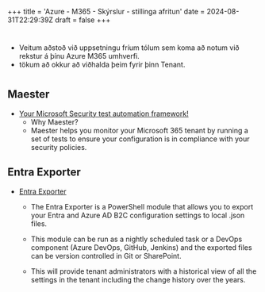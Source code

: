 +++
title = 'Azure - M365 - Skýrslur - stillinga afritun'
date = 2024-08-31T22:29:39Z
draft = false
+++
#
- Veitum aðstoð við uppsetningu fríum tólum sem koma að notum við rekstur á þínu Azure M365 umhverfi. 
- tökum að okkur að viðhalda þeim fyrir þinn Tenant.
#
## Maester
  - [Your Microsoft Security test automation framework!](https://maester.dev/)
    - Why Maester?
    - Maester helps you monitor your Microsoft 365 tenant by running a set of tests to ensure your configuration is in compliance with your security policies.

## Entra Exporter
  - [Entra Exporter](https://github.com/microsoft/EntraExporter)
    - The Entra Exporter is a PowerShell module that allows you to export your Entra and Azure AD B2C configuration settings to local .json files.

    - This module can be run as a nightly scheduled task or a DevOps component (Azure DevOps, GitHub, Jenkins) and the exported files can be version controlled in Git or SharePoint.

    - This will provide tenant administrators with a historical view of all the settings in the tenant including the change history over the years.